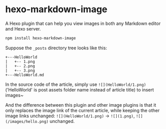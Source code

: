 # hexo-markdown-image

A Hexo plugin that can help you view images in both any Markdown editor and Hexo server.

```bash
npm install hexo-markdown-image
```

Suppose the `_posts` directory tree looks like this:

```
+---HelloWorld
|   +-- 1.png
|   +-- 2.png
|   +-- 3.png
+---HelloWorld.md
```

In the source code of the article, simply use `![](HelloWorld/1.png)` ('HelloWorld' is post assets folder name instead of article title) to insert images~

And the difference between this plugin and other image plugins is that it only replaces the image link of the current article, while keeping the other image links unchanged: `![](HelloWorld/1.png)` -> `![](1.png)`, `![](/images/hello.png)` unchanged.
